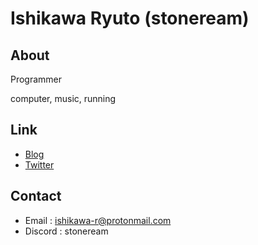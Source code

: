 # Ishikawa Ryuto (stoneream)

## About

Programmer

computer, music, running

## Link

- [Blog](https://stoneream.hatenablog.jp/)
- [Twitter](https://twitter.com/stoneream)

## Contact

- Email : [ishikawa-r@protonmail.com](<mailto:ishikawa-r@protonmail.com>)
- Discord : stoneream

